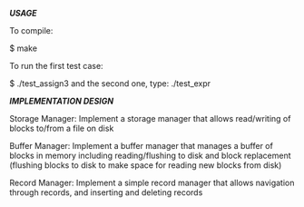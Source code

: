 
***USAGE***

To compile:  

 $ make

To run the first test case: 

 $ ./test_assign3 and the second one, type: ./test_expr


***IMPLEMENTATION DESIGN***


Storage Manager: Implement a storage manager that allows read/writing of blocks to/from a file on disk

Buffer Manager: Implement a buffer manager that manages a buffer of blocks in memory including reading/flushing to disk and block replacement (flushing blocks to disk to make space for reading new blocks from disk)

Record Manager: Implement a simple record manager that allows navigation through records, and inserting and deleting records
